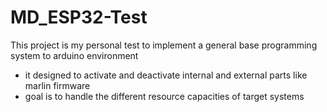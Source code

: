# MD_ESP32-Test

This project is my personal test to implement a general base programming system to arduino environment
 - it designed to activate and deactivate internal and external parts like marlin firmware
 - goal is to handle the different resource capacities of target systems  
